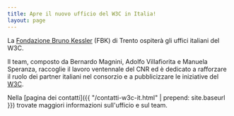 ```yaml
---
title: Apre il nuovo ufficio del W3C in Italia!
layout: page
---
```

La [Fondazione Bruno Kessler](http://www.fbk.eu) (FBK) di Trento
ospiter&agrave; gli uffici italiani del W3C.

Il team, composto da Bernardo Magnini, Adolfo Villafiorita e Manuela
Speranza, raccoglie il lavoro ventennale del CNR ed &egrave; dedicato a
rafforzare il ruolo dei partner italiani nel consorzio e a
pubblicizzare le iniziative del [W3C](http://www.w3.org).

Nella [pagina dei contatti]({{ "/contatti-w3c-it.html" | prepend: site.baseurl }})
trovate maggiori informazioni sull'ufficio e sul team.
